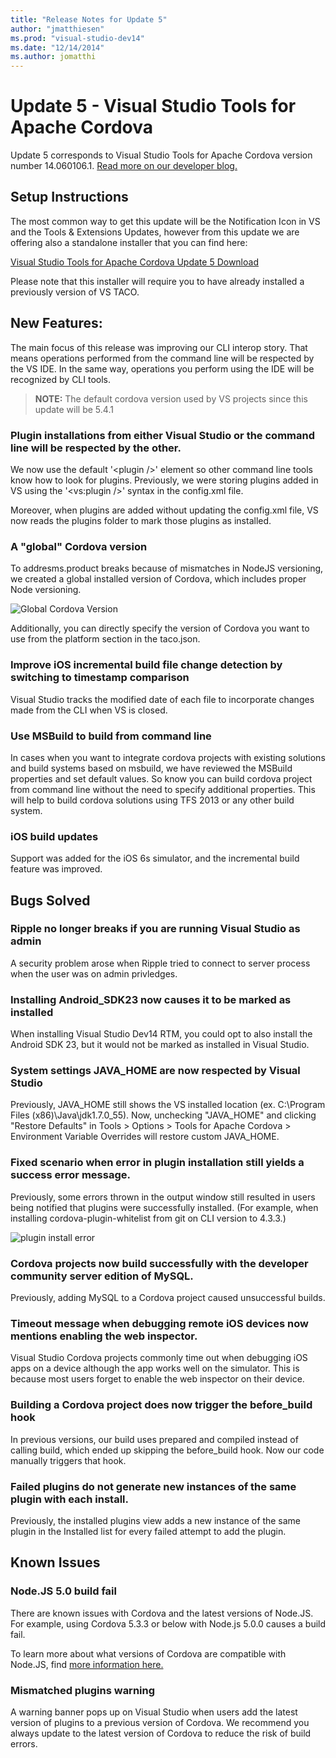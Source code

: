 ```yaml
--- 
title: "Release Notes for Update 5"
author: "jmatthiesen"
ms.prod: "visual-studio-dev14"
ms.date: "12/14/2014"
ms.author: jomatthi
--- 
```


# Update 5 - Visual Studio Tools for Apache Cordova

Update 5 corresponds to Visual Studio Tools for Apache Cordova version number 14.060106.1. [Read more on our developer blog.](http://microsoft.github.io/vstacoblog/2016/01/13/annoucing-update-5.html)

## Setup Instructions
The most common way to get this update will be the Notification Icon in VS and the Tools & Extensions Updates,
however from this update we are offering also a standalone installer that you can find here:

[Visual Studio Tools for Apache Cordova Update 5 Download](https://go.microsoft.com/fwlink/?LinkId=715516)

Please note that this installer will require you to have already installed a previously version of VS TACO.

## New Features:

The main focus of this release was improving our CLI interop story.  That means operations performed from the command line will be respected by the VS IDE. In the same way, operations you perform using the IDE will be recognized by CLI tools.

> **NOTE:** The default cordova version used by VS projects since this update will be 5.4.1

### Plugin installations from either Visual Studio or the command line will be respected by the other. 

We now use the default  '&lt;plugin /&gt;' element so other command line tools know how to look for plugins. Previously, we were storing plugins added in VS using the '&lt;vs:plugin /&gt;' syntax in the config.xml file. 

Moreover, when plugins are added without updating the config.xml file, VS now reads the plugins folder to mark those plugins as installed. 

### A "global" Cordova version

To addresms.product breaks because of mismatches in NodeJS versioning, we created a global installed version of Cordova, which includes proper Node versioning.

![Global Cordova Version](media/release-update-5/global-cdva-version.png)

Additionally, you can directly specify the version of Cordova you want to use from the platform section in the taco.json.

### Improve iOS incremental build file change detection by switching to timestamp comparison

Visual Studio tracks the modified date of each file to incorporate changes made from the CLI when VS is closed.

### Use MSBuild to build from command line

In cases when you want to integrate cordova projects with existing solutions and build systems based on msbuild, we have reviewed the MSBuild properties and set default values. So know you can build cordova project from command line without the need to specify additional properties. This will help to build cordova solutions using TFS 2013 or any other build system.

### iOS build updates

Support was added for the iOS 6s simulator, and the incremental build feature was improved.

## Bugs Solved

### Ripple no longer breaks if you are running Visual Studio as admin

A security problem arose when Ripple tried to connect to server process when the user was on admin privledges. 

### Installing Android_SDK23 now causes it to be marked as installed

When installing Visual Studio Dev14 RTM, you could opt to also install the Android SDK 23, but it would not be marked as installed in Visual Studio.

### System settings JAVA_HOME are now respected by Visual Studio

Previously, JAVA_HOME still shows the VS installed location (ex. C:\Program Files (x86)\Java\jdk1.7.0_55). Now, unchecking "JAVA_HOME" and clicking "Restore Defaults" in Tools > Options > Tools for Apache Cordova > Environment Variable Overrides will restore custom JAVA_HOME.

### Fixed scenario when error in plugin installation still yields a success error message.

Previously, some errors thrown in the output window still resulted in users being notified that plugins were successfully installed. (For example, when installing cordova-plugin-whitelist from git on CLI version to 4.3.3.)

![plugin install error](media/release-update-5/plugin-error.png)

### Cordova projects now build successfully with the developer community server edition of MySQL.

Previously, adding MySQL to a Cordova project caused unsuccessful builds.

### Timeout message when debugging remote iOS devices now mentions enabling the web inspector. 

Visual Studio Cordova projects commonly time out when debugging iOS apps on a device although the app works well on the simulator. This is because most users forget to enable the web inspector on their device.

### Building a Cordova project does now trigger the before_build hook

In previous versions, our build uses prepared and compiled instead of calling build, which ended up skipping the before_build hook. Now our code manually triggers that hook.

### Failed plugins do not generate new instances of the same plugin with each install.

Previously, the installed plugins view adds a new instance of the same plugin in the Installed list for every failed attempt to add the plugin.

## Known Issues

### Node.JS 5.0 build fail

There are known issues with Cordova and the latest versions of Node.JS. For example, using Cordova 5.3.3 or below with Node.js 5.0.0 causes a build fail.

To learn more about what versions of Cordova are compatible with Node.JS, find [more information here.](../known-issues/known-issues-general.md)

### Mismatched plugins warning

A warning banner pops up on Visual Studio when users add the latest version of plugins to a previous version of Cordova. We recommend you always update to the latest version of Cordova to reduce the risk of build errors.
